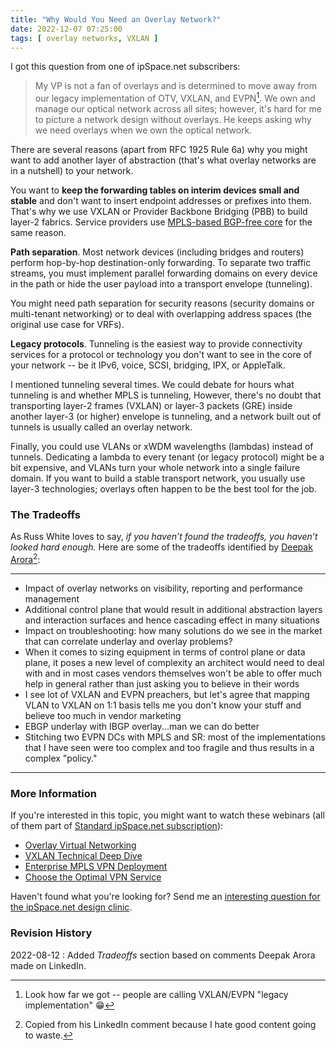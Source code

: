 ```yaml
---
title: "Why Would You Need an Overlay Network?"
date: 2022-12-07 07:25:00
tags: [ overlay networks, VXLAN ]
---
```

I got this question from one of ipSpace.net subscribers:

> My VP is not a fan of overlays and is determined to move away from our legacy implementation of OTV, VXLAN, and EVPN[^EL]. We own and manage our optical network across all sites; however, it's hard for me to picture a network design without overlays. He keeps asking why we need overlays when we own the optical network.

[^EL]: Look how far we got -- people are calling VXLAN/EVPN "legacy implementation" 😁

There are several reasons (apart from RFC 1925 Rule 6a) why you might want to add another layer of abstraction (that's what overlay networks are in a nutshell) to your network.
<!--more-->
You want to **keep the forwarding tables on interim devices small and stable** and don't want to insert endpoint addresses or prefixes into them. That's why we use VXLAN or Provider Backbone Bridging (PBB) to build layer-2 fabrics. Service providers use [MPLS-based BGP-free core](https://blog.ipspace.net/2012/01/bgp-free-service-provider-core-in.html) for the same reason.

**Path separation**. Most network devices (including bridges and routers) perform hop-by-hop destination-only forwarding. To separate two traffic streams, you must implement parallel forwarding domains on every device in the path or hide the user payload into a transport envelope (tunneling).

You might need path separation for security reasons (security domains or multi-tenant networking) or to deal with overlapping address spaces (the original use case for VRFs).

**Legacy protocols**. Tunneling is the easiest way to provide connectivity services for a protocol or technology you don't want to see in the core of your network -- be it IPv6, voice, SCSI, bridging, IPX, or AppleTalk.

I mentioned tunneling several times. We could debate for hours what tunneling is and whether MPLS is tunneling, However, there's no doubt that transporting layer-2 frames (VXLAN) or layer-3 packets (GRE) inside another layer-3 (or higher) envelope is tunneling, and a network built out of tunnels is usually called an overlay network.

Finally, you could use VLANs or xWDM wavelengths (lambdas) instead of tunnels. Dedicating a lambda to every tenant (or legacy protocol) might be a bit expensive, and VLANs turn your whole network into a single failure domain. If you want to build a stable transport network, you usually use layer-3 technologies; overlays often happen to be the best tool for the job.

### The Tradeoffs

As Russ White loves to say, _if you haven’t found the tradeoffs, you haven’t looked hard enough._ Here are some of the tradeoffs identified by [Deepak Arora](https://www.linkedin.com/in/anetworkartist/)[^CLI]:

---
- Impact of overlay networks on visibility, reporting and performance management  
- Additional control plane that would result in additional abstraction layers and interaction surfaces and hence cascading effect in many situations  
- Impact on troubleshooting: how many solutions do we see in the market that can correlate underlay and overlay problems?
- When it comes to sizing equipment in terms of control plane or data plane, it poses a new level of complexity an architect would need to deal with and in most cases vendors themselves won't be able to offer much help in general rather than just asking you to believe in their words  
- I see lot of VXLAN and EVPN preachers, but let's agree that mapping VLAN to VXLAN on 1:1 basis tells me you don't know your stuff and believe too much in vendor marketing  
- EBGP underlay with IBGP overlay...man we can do better  
- Stitching two EVPN DCs with MPLS and SR: most of the implementations that I have seen were too complex and too fragile and thus results in a complex "policy."

---

[^CLI]: Copied from his LinkedIn comment because I hate good content going to waste.

### More Information

If you're interested in this topic, you might want to watch these webinars (all of them part of [Standard ipSpace.net subscription](https://www.ipspace.net/Subscription/)):

* [Overlay Virtual Networking](https://www.ipspace.net/Overlay_Virtual_Networking)
* [VXLAN Technical Deep Dive](https://www.ipspace.net/VXLAN_Technical_Deep_Dive)
* [Enterprise MPLS VPN Deployment](https://www.ipspace.net/Enterprise_MPLS_VPN_Deployment)
* [Choose the Optimal VPN Service](https://www.ipspace.net/Choose_the_Optimal_VPN_Service)

Haven't found what you're looking for? Send me an [interesting question for the ipSpace.net design clinic](https://designclinic.ipspace.net/pages/submit/).

### Revision History

2022-08-12
: Added _Tradeoffs_ section based on comments Deepak Arora made on LinkedIn.

